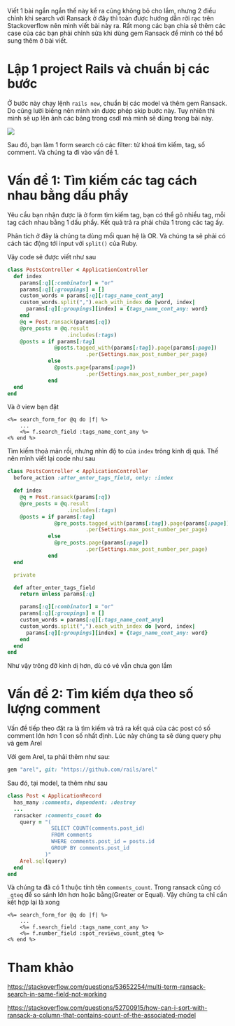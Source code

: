 Viết 1 bài ngắn ngắn thế này kể ra cũng không bõ cho lắm, nhưng 2 điều chỉnh khi search với Ransack ở đây thì toàn được hướng dẫn rời rạc trên Stackoverflow nên mình viết bài này ra. Rất mong các bạn chia sẻ thêm các case của các bạn phải chỉnh sửa khi dùng gem Ransack để mình có thể bổ sung thêm ở bài viết.

# Lập 1 project Rails và chuẩn bị các bước

Ở bước này chạy lệnh `rails new`, chuẩn bị các model và thêm gem Ransack. Do cũng lười biếng nên mình xin được phép skip bước này. Tuy nhiên thì mình sẽ up lên ảnh các bảng trong csdl mà mình sẽ dùng trong bài này.

![](https://images.viblo.asia/6260aa36-28e6-42b8-8c22-f7e5aa3e3908.png)

Sau đó, bạn làm 1 form search có các filter: từ khoá tìm kiếm, tag, số comment. Và chúng ta đi vào vấn đề 1.
# Vấn đề 1: Tìm kiếm các tag cách nhau bằng dấu phẩy
Yêu cầu bạn nhận được là ở form tìm kiếm tag, bạn có thể gõ nhiều tag, mỗi tag cách nhau bằng 1 dấu phẩy. Kết quả trả ra phải chứa 1 trong các tag ấy.

Phân tích ở đây là chúng ta dùng mối quan hệ là OR. Và chúng ta sẽ phải có cách tác động tới input với `split()` của Ruby.

Vậy code sẽ được viết như sau
```ruby
class PostsController < ApplicationController
  def index
    params[:q][:combinator] = "or"
    params[:q][:groupings] = []
    custom_words = params[:q][:tags_name_cont_any]
    custom_words.split(",").each_with_index do |word, index|
      params[:q][:groupings][index] = {tags_name_cont_any: word}
    end
    @q = Post.ransack(params[:q])
    @pre_posts = @q.result
                   .includes(:tags)
    @posts = if params[:tag]
               @posts.tagged_with(params[:tag]).page(params[:page])
                         .per(Settings.max_post_number_per_page)
             else
               @posts.page(params[:page])
                         .per(Settings.max_post_number_per_page)
             end
  end
end
```
Và ở view bạn đặt
```erb
<%= search_form_for @q do |f| %>
    ...
    <%= f.search_field :tags_name_cont_any %>
<% end %>
```
Tìm kiếm thoả mãn rồi, nhưng nhìn độ to của `index` trông kinh dị quá. Thế nên mình viết lại code như sau
```ruby
class PostsController < ApplicationController
  before_action :after_enter_tags_field, only: :index

  def index
    @q = Post.ransack(params[:q])
    @pre_posts = @q.result
                   .includes(:tags)
    @posts = if params[:tag]
               @pre_posts.tagged_with(params[:tag]).page(params[:page])
                         .per(Settings.max_post_number_per_page)
             else
               @pre_posts.page(params[:page])
                         .per(Settings.max_post_number_per_page)
             end
  end

  private

  def after_enter_tags_field
    return unless params[:q]

    params[:q][:combinator] = "or"
    params[:q][:groupings] = []
    custom_words = params[:q][:tags_name_cont_any]
    custom_words.split(",").each_with_index do |word, index|
      params[:q][:groupings][index] = {tags_name_cont_any: word}
    end
  end
end
```
Như vậy trông đỡ kinh dị hơn, dù có vẻ vẫn chưa gọn lắm
# Vấn đề 2: Tìm kiếm dựa theo số lượng comment
Vấn đề tiếp theo đặt ra là tìm kiếm và trả ra kết quả của các post có số comment lớn hơn 1 con số nhất định. Lúc này chúng ta sẽ dùng query phụ và gem Arel

Với gem Arel, ta phải thêm như sau:
```ruby
gem "arel", git: "https://github.com/rails/arel"
```
Sau đó, tại model, ta thêm như sau
```ruby
class Post < ApplicationRecord
  has_many :comments, dependent: :destroy
  ...
  ransacker :comments_count do
    query = "(
              SELECT COUNT(comments.post_id)
              FROM comments
              WHERE comments.post_id = posts.id
              GROUP BY comments.post_id
            )"
    Arel.sql(query)
  end
end
```

Và chúng ta đã có 1 thuộc tính tên `comments_count`. Trong ransack cũng có `_gteq` để so sánh lớn hơn hoặc bằng(Greater or Equal). Vậy chúng ta chỉ cần kết hợp lại là xong
```
<%= search_form_for @q do |f| %>
    ...
    <%= f.search_field :tags_name_cont_any %>
    <%= f.number_field :spot_reviews_count_gteq %>
<% end %>
```
# Tham khảo
https://stackoverflow.com/questions/53652254/multi-term-ransack-search-in-same-field-not-working

https://stackoverflow.com/questions/52700915/how-can-i-sort-with-ransack-a-column-that-contains-count-of-the-associated-model